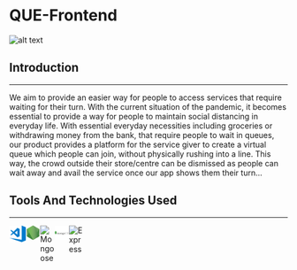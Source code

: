 # QUE-Frontend

![alt text](https://static.toiimg.com/thumb/msid-71966504,width-1200,height-900,resizemode-4/.jpg)

## Introduction
* * *

We aim to provide an easier way for people to access services that require waiting for their turn. With the current situation of the pandemic, it becomes essential to provide a way for people to maintain social distancing in everyday life. With essential everyday necessities including groceries or withdrawing money from the bank, that require people to wait in queues, our product provides a platform for the service giver to create a virtual queue which people can join, without physically rushing into a line. This way, the crowd outside their store/centre can be dismissed as people can wait away and avail the service once our app shows them their turn...


## Tools And Technologies Used
* * *

<img align="left" alt="Visual Studio Code" width="30px" src="https://raw.githubusercontent.com/github/explore/80688e429a7d4ef2fca1e82350fe8e3517d3494d/topics/visual-studio-code/visual-studio-code.png" />
<img align="left" alt="Node.js" width="26px" src="https://raw.githubusercontent.com/github/explore/80688e429a7d4ef2fca1e82350fe8e3517d3494d/topics/nodejs/nodejs.png" />
<img align="left" alt="Mongoose" width="26px" src="https://cms-assets.tutsplus.com/uploads/users/34/posts/29527/preview_image/mongoose.jpg" />
<img align="left" alt="MongoDB" width="26px" src="https://raw.githubusercontent.com/github/explore/80688e429a7d4ef2fca1e82350fe8e3517d3494d/topics/mongodb/mongodb.png" />
<img align="left" alt="Express" width="26px" src="https://p7.hiclipart.com/preview/780/57/127/node-js-javascript-database-mongodb-native.jpg" />

